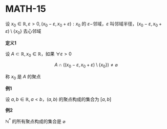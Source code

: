 # MATH-15

设 $x_{0}\in \mathbb{R},\varepsilon>0,(x_{0}-\varepsilon,x_{0}+\varepsilon):x_{0}$ 的 $\varepsilon-$邻域，$\varepsilon$ 叫邻域半径，$(x_{0}-\varepsilon,x_{0}+\varepsilon)\setminus \{ x_{0} \}$ 去心邻域

**定义1**

设 $A\subset \mathbb{R},x_{0}\in \mathbb{R}$，如果 $\forall \varepsilon>0$

$$
A \cap \left( (x_{0}-\varepsilon,x_{0}+\varepsilon) \setminus \{  x_{0} \}\right) \neq \varnothing
$$

称 $x_{0}$ 是 $A$ 的聚点

**例1**

设 $a,b\in \mathbb{R},a<b$，$(a,b)$ 的聚点构成的集合为 $[a,b]$

**例2**

$\mathbb{N}^{*}$ 的所有聚点构成的集合是 $\varnothing$

